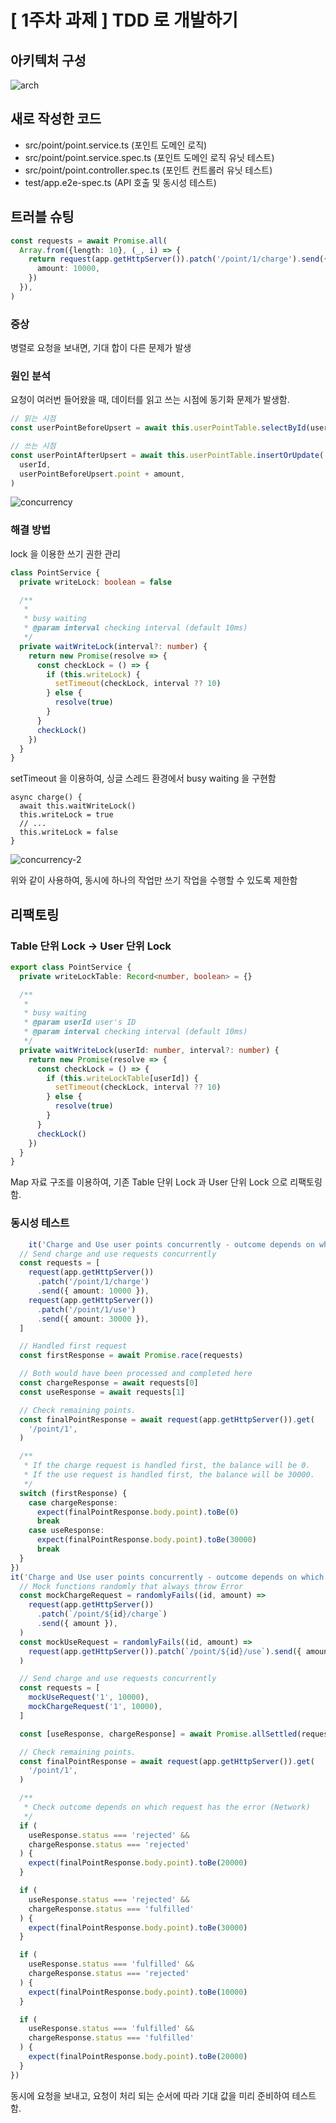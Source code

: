 # [ 1주차 과제 ] TDD 로 개발하기

## 아키텍처 구성

![arch](assets/arch.jpg)

## 새로 작성한 코드

- src/point/point.service.ts (포인트 도메인 로직)
- src/point/point.service.spec.ts (포인트 도메인 로직 유닛 테스트)
- src/point/point.controller.spec.ts (포인트 컨트롤러 유닛 테스트)
- test/app.e2e-spec.ts (API 호출 및 동시성 테스트)

## 트러블 슈팅

```ts
const requests = await Promise.all(
  Array.from({length: 10}, (_, i) => {
    return request(app.getHttpServer()).patch('/point/1/charge').send({
      amount: 10000,
    })
  }),
)
```

### 증상

병렬로 요청을 보내면, 기대 합이 다른 문제가 발생

### 원인 분석

요청이 여러번 들어왔을 때, 데이터를 읽고 쓰는 시점에 동기화 문제가 발생함.

```ts
// 읽는 시점
const userPointBeforeUpsert = await this.userPointTable.selectById(userId)

// 쓰는 시점
const userPointAfterUpsert = await this.userPointTable.insertOrUpdate(
  userId,
  userPointBeforeUpsert.point + amount,
)
```

![concurrency](assets/concurrency.png)

### 해결 방법

lock 을 이용한 쓰기 권한 관리

```ts
class PointService {
  private writeLock: boolean = false

  /**
   *
   * busy waiting
   * @param interval checking interval (default 10ms)
   */
  private waitWriteLock(interval?: number) {
    return new Promise(resolve => {
      const checkLock = () => {
        if (this.writeLock) {
          setTimeout(checkLock, interval ?? 10)
        } else {
          resolve(true)
        }
      }
      checkLock()
    })
  }
}
```

setTimeout 을 이용하여, 싱글 스레드 환경에서 busy waiting 을 구현함

```
async charge() {
  await this.waitWriteLock()
  this.writeLock = true
  // ...
  this.writeLock = false
}
```

![concurrency-2](assets/concurrency-2.png)

위와 같이 사용하여, 동시에 하나의 작업만 쓰기 작업을 수행할 수 있도록 제한함

## 리팩토링

### Table 단위 Lock -> User 단위 Lock

```ts
export class PointService {
  private writeLockTable: Record<number, boolean> = {}

  /**
   *
   * busy waiting
   * @param userId user's ID
   * @param interval checking interval (default 10ms)
   */
  private waitWriteLock(userId: number, interval?: number) {
    return new Promise(resolve => {
      const checkLock = () => {
        if (this.writeLockTable[userId]) {
          setTimeout(checkLock, interval ?? 10)
        } else {
          resolve(true)
        }
      }
      checkLock()
    })
  }
}
```

Map 자료 구조를 이용하여, 기존 Table 단위 Lock 과 User 단위 Lock 으로 리팩토링 함.

### 동시성 테스트

```ts
    it('Charge and Use user points concurrently - outcome depends on which request is handled first', async () => {
  // Send charge and use requests concurrently
  const requests = [
    request(app.getHttpServer())
      .patch('/point/1/charge')
      .send({ amount: 10000 }),
    request(app.getHttpServer())
      .patch('/point/1/use')
      .send({ amount: 30000 }),
  ]

  // Handled first request
  const firstResponse = await Promise.race(requests)

  // Both would have been processed and completed here
  const chargeResponse = await requests[0]
  const useResponse = await requests[1]

  // Check remaining points.
  const finalPointResponse = await request(app.getHttpServer()).get(
    '/point/1',
  )

  /**
   * If the charge request is handled first, the balance will be 0.
   * If the use request is handled first, the balance will be 30000.
   */
  switch (firstResponse) {
    case chargeResponse:
      expect(finalPointResponse.body.point).toBe(0)
      break
    case useResponse:
      expect(finalPointResponse.body.point).toBe(30000)
      break
  }
})
it('Charge and Use user points concurrently - outcome depends on which request has the error (Network)', async () => {
  // Mock functions randomly that always throw Error
  const mockChargeRequest = randomlyFails((id, amount) =>
    request(app.getHttpServer())
      .patch(`/point/${id}/charge`)
      .send({ amount }),
  )
  const mockUseRequest = randomlyFails((id, amount) =>
    request(app.getHttpServer()).patch(`/point/${id}/use`).send({ amount }),
  )

  // Send charge and use requests concurrently
  const requests = [
    mockUseRequest('1', 10000),
    mockChargeRequest('1', 10000),
  ]

  const [useResponse, chargeResponse] = await Promise.allSettled(requests)

  // Check remaining points.
  const finalPointResponse = await request(app.getHttpServer()).get(
    '/point/1',
  )

  /**
   * Check outcome depends on which request has the error (Network)
   */
  if (
    useResponse.status === 'rejected' &&
    chargeResponse.status === 'rejected'
  ) {
    expect(finalPointResponse.body.point).toBe(20000)
  }

  if (
    useResponse.status === 'rejected' &&
    chargeResponse.status === 'fulfilled'
  ) {
    expect(finalPointResponse.body.point).toBe(30000)
  }

  if (
    useResponse.status === 'fulfilled' &&
    chargeResponse.status === 'rejected'
  ) {
    expect(finalPointResponse.body.point).toBe(10000)
  }

  if (
    useResponse.status === 'fulfilled' &&
    chargeResponse.status === 'fulfilled'
  ) {
    expect(finalPointResponse.body.point).toBe(20000)
  }
})
```

동시에 요청을 보내고, 요청이 처리 되는 순서에 따라 기대 값을 미리 준비하여 테스트 함.
